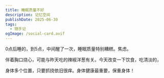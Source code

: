 ```yaml
---
title: 睡眠质量不好
description: 记忆空间
publishDate: 2025-06-30
tags:
  - 随手记
ogImage: /social-card.avif
---
```

0点后睡的，到5点，中间醒了一次，睡眠质量特别糟糕。焦虑。

伴着胸口烧心，可能与昨天吃的辣椒洋葱有关。今天改变一下饮食，吃清淡的，

身体多个位置，只要抓挠依旧很痒。身体健康最重要，保重身体！
